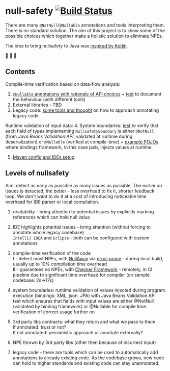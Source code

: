  null-safety [![Build Status](https://travis-ci.com/marycha/null-safety.svg?branch=master)](https://travis-ci.com/marycha/null-safety)
============

There are many `@NotNull`/`@Nullable` annotations and tools interpreting them. There is no standard solution.
The aim of this project is to show some of the possible choices which together make a holistic solution to eliminate NPEs. 

The idea to bring nullsafety to Java was [inspired by Kotlin](https://github.com/marycha/null-safety/wiki/Inspiration:-null-safety-in-Kotlin).

:construction: :construction: :construction:

 Contents
----------------
Compile-time verification based on data-flow analysis:
1. [`@Nullable` annotations with rationale of API choices](src/main/java/org/anyname/nullsafety/package-info.java) + [test](src/test/java/org/anyname/nullsafety/NullableTest.java) to document the behaviour (with different tools)
2. External libraries - TBD
3. Legacy code: [some tools and thought](https://github.com/marycha/null-safety/wiki/Legacy-code:-tips-for-migration) on how to approach annotating legacy code

Runtime validation of input data:
4. System boundaries: [test](src/test/java/org/anyname/nullsafety/NullsafetyBounderyTest.java) to verify that each field of types implementing `NullsafetyBoundary` is either `@NotNull` (from *Java Beans Validation API*, validated at runtime during deserialization) or `@Nullable` (verified at compile-time) + [example POJOs](src/main/java/org/anyname/xml/) where bindings framework, in this case jaxb, injects values at runtime

5. [Maven config and IDEs setup](wiki/Tools-configuration)

 Levels of nullsafety
----------------------------------
Aim: detect as early as possible as many issues as possible.
The earlier an issues is detected, the better - less overhead to fix it, shorter feedback loop. We don't want to do it at a cost of introducing noticeable time overhead for IDE parser or local compilation.

1. readability - bring attention to potential issues by explicitly marking references which can hold null value
2. IDE highlights potential issues - bring attention (without forcing to annotate whole legacy codebase) \
    `IntelliJ IDEA` and `Eclipse` - both can be configured with custom annotations
3. compile-time verification of the code \
    I - detect most NPEs, with [NullAway](https://github.com/uber/NullAway) via [error-prone](http://errorprone.info) - during local build, usually up to 10% compilation time overhead \
    II - guarantees no NPEs, with [Checker Framework](https://checkerframework.org/releases/0.8/checkers-manual.html#htoc14) - remotely, in CI pipeline due to significant time overhead for compiler (on sample codebase: 2s->17s)

4. system boundaries: runtime validation of values injected during program execution (bindings: XML, json, JPA) with Java Beans Validation API\
    test which ensures that fields with input values are either @NotNull (validated by binding framework) or @Nullable for compile time verification of correct usage further on
    
5. 3rd party libs contracts: what they return and what we pass to them. \
    If annotated: trust or not? \
    If not annotated: pessimistic approach or annotate externally?
6. NPE thrown by 3rd party libs (other then because of incorrect input)

7. legacy code - there are tools which can be used to automatically add annotations to already existing code. As the codebase grows, new code can hold to higher standards and existing code can stay unannotated.

